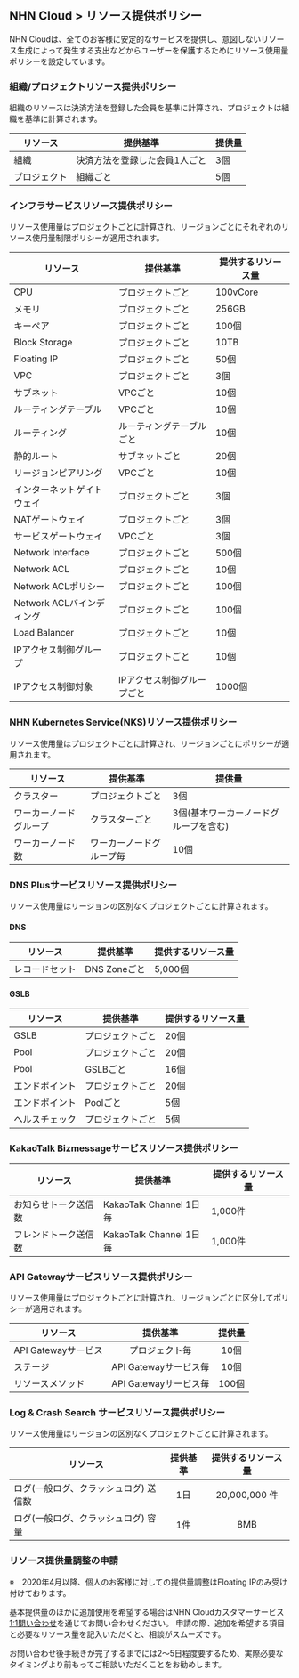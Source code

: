 ## NHN Cloud > リソース提供ポリシー
NHN Cloudは、全てのお客様に安定的なサービスを提供し、意図しないリソース生成によって発生する支出などからユーザーを保護するためにリソース使用量ポリシーを設定しています。 

### 組織/プロジェクトリソース提供ポリシー
組織のリソースは決済方法を登録した会員を基準に計算され、プロジェクトは組織を基準に計算されます。

|リソース | 提供基準 | 提供量 | 
|----|----|----|
|組織	| 決済方法を登録した会員1人ごと|3個|
|プロジェクト	 | 組織ごと |5個|

### インフラサービスリソース提供ポリシー
リソース使用量はプロジェクトごとに計算され、リージョンごとにそれぞれのリソース使用量制限ポリシーが適用されます。

|リソース | 提供基準 | 提供するリソース量 | 
|----|----|----|
|CPU	| プロジェクトごと |100vCore|
|メモリ	 | プロジェクトごと |256GB|
| キーペア | プロジェクトごと | 100個 |
|Block Storage| プロジェクトごと |10TB|
|Floating IP | プロジェクトごと |50個|
|VPC | プロジェクトごと |3個|
|サブネット | VPCごと |10個|
|ルーティングテーブル | VPCごと |10個|
|ルーティング | ルーティングテーブルごと |10個|
|静的ルート | サブネットごと | 20個 |
|リージョンピアリング | VPCごと |10個 | 
|インターネットゲイトウェイ | プロジェクトごと	|3個|
|NATゲートウェイ | プロジェクトごと | 3個 | 
|サービスゲートウェイ | VPCごと | 3個 | 
| Network Interface | プロジェクトごと | 500個 | 
| Network ACL | プロジェクトごと | 10個 | 
| Network ACLポリシー | プロジェクトごと | 100個 | 
| Network ACLバインディング | プロジェクトごと | 100個 | 
|Load Balancer | プロジェクトごと |10個|
|IPアクセス制御グループ	| プロジェクトごと |10個|
|IPアクセス制御対象 | IPアクセス制御グループごと	|1000個|

### NHN Kubernetes Service(NKS)リソース提供ポリシー 
リソース使用量はプロジェクトごとに計算され、リージョンごとにポリシーが適用されます。

|リソース | 提供基準 | 提供量 | 
|----|----|----|
|クラスター	| プロジェクトごと |3個|
|ワーカーノードグループ	 | クラスターごと |3個(基本ワーカーノードグループを含む)|
|ワーカーノード数	 | ワーカーノードグループ毎 |10個|


### DNS Plusサービスリソース提供ポリシー
リソース使用量はリージョンの区別なくプロジェクトごとに計算されます。

#### DNS
|リソース | 提供基準 | 提供するリソース量 | 
|----|----|----|
|レコードセット	| DNS Zoneごと |5,000個|

#### GSLB
|リソース | 提供基準 | 提供するリソース量 | 
|----|----|----|
|GSLB	| プロジェクトごと | 20個|
|Pool	| プロジェクトごと | 20個 |
|Pool   | GSLBごと   | 16個 |
|エンドポイント | プロジェクトごと | 20個 |
|エンドポイント | Poolごと | 5個 |
|ヘルスチェック	| プロジェクトごと | 5個 |

### KakaoTalk Bizmessageサービスリソース提供ポリシー
| リソース | 提供基準 | 提供するリソース量 |
| ---- | ---- | --------- |
| お知らせトーク送信数 |  KakaoTalk Channel 1日毎 | 1,000件 |
| フレンドトーク送信数 |  KakaoTalk Channel 1日毎 | 1,000件 |

### API Gatewayサービスリソース提供ポリシー 
リソース使用量はプロジェクトごとに計算され、リージョンごとに区分してポリシーが適用されます。

| リソース | 提供基準 | 提供量 |
| --- | :---: | :---: |
| API Gatewayサービス | プロジェクト毎 | 10個 |
| ステージ | API Gatewayサービス毎 | 10個 |
| リソースメソッド | API Gatewayサービス毎 | 100個 |

### Log & Crash Search サービスリソース提供ポリシー
リソース使用量はリージョンの区別なくプロジェクトごとに計算されます。

|リソース | 提供基準 | 提供するリソース量 | 
| --- | :---: | :---: |
| ログ(一般ログ、クラッシュログ) 送信数 | 1日 | 20,000,000 件 |
| ログ(一般ログ、クラッシュログ) 容量 | 1件 | 8MB |

### リソース提供量調整の申請
※　2020年4月以降、個人のお客様に対しての提供量調整はFloating IPのみ受け付けております。

基本提供量のほかに追加使用を希望する場合はNHN Cloudカスタマーサービス[1:1問い合わせ](https://www.toast.com/kr/support/inquiry)を通じてお問い合わせください。
申請の際、追加を希望する項目と必要なリソース量を記入いただくと、相談がスムーズです。

お問い合わせ後手続きが完了するまでには2～5日程度要するため、実際必要なタイミングより前もってご相談いただくことをお勧めします。
